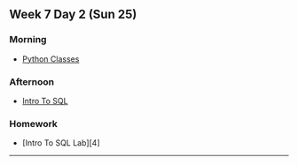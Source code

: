 ## Week 7 Day 2 (Sun 25)

### Morning

- [Python Classes][1]


### Afternoon

- [Intro To SQL][2]


### Homework

- [Intro To SQL Lab][4]


[1]: ./python-classes/
[2]: ./intro-to-sql/
[3]: ./intro-to-sql-lab/


---
